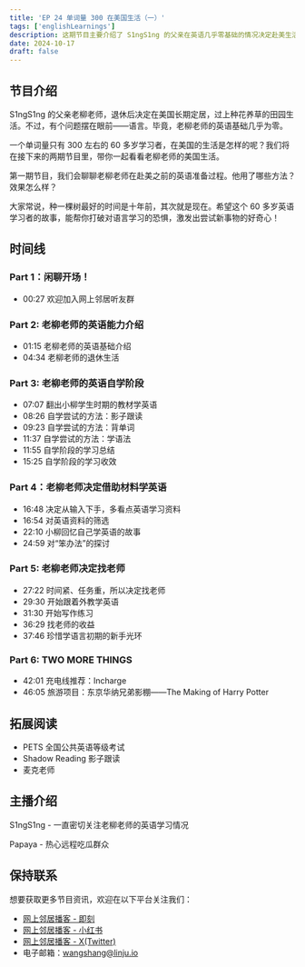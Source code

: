 ```yaml
---
title: 'EP 24 单词量 300 在美国生活（一）'
tags: ['englishLearnings']
description: 这期节目主要介绍了 S1ngS1ng 的父亲在英语几乎零基础的情况决定赴美生活的前期准备
date: 2024-10-17
draft: false
---
```


## 节目介绍

S1ngS1ng 的父亲老柳老师，退休后决定在美国长期定居，过上种花养草的田园生活。不过，有个问题摆在眼前——语言。毕竟，老柳老师的英语基础几乎为零。

一个单词量只有 300 左右的 60 多岁学习者，在美国的生活是怎样的呢？我们将在接下来的两期节目里，带你一起看看老柳老师的美国生活。

第一期节目，我们会聊聊老柳老师在赴美之前的英语准备过程。他用了哪些方法？效果怎么样？

大家常说，种一棵树最好的时间是十年前，其次就是现在。希望这个 60 多岁英语学习者的故事，能帮你打破对语言学习的恐惧，激发出尝试新事物的好奇心！

## 时间线

### Part 1：闲聊开场！

- 00:27 欢迎加入网上邻居听友群

### Part 2: 老柳老师的英语能力介绍

- 01:15 老柳老师的英语基础介绍
- 04:34 老柳老师的退休生活

### Part 3: 老柳老师的英语自学阶段

- 07:07 翻出小柳学生时期的教材学英语
- 08:26 自学尝试的方法：影子跟读
- 09:23 自学尝试的方法：背单词
- 11:37 自学尝试的方法：学语法
- 11:55 自学阶段的学习总结
- 15:25 自学阶段的学习收效

### Part 4：老柳老师决定借助材料学英语

- 16:48 决定从输入下手，多看点英语学习资料
- 16:54 对英语资料的筛选
- 22:10 小柳回忆自己学英语的故事
- 24:59 对“笨办法”的探讨

### Part 5: 老柳老师决定找老师

- 27:22 时间紧、任务重，所以决定找老师
- 29:30 开始跟着外教学英语
- 31:30 开始写作练习
- 36:29 找老师的收益
- 37:46 珍惜学语言初期的新手光环

### Part 6: TWO MORE THINGS

- 42:01 充电线推荐：Incharge
- 46:05 旅游项目：东京华纳兄弟影棚——The Making of Harry Potter

## 拓展阅读

- PETS 全国公共英语等级考试
- Shadow Reading 影子跟读
- 麦克老师

## 主播介绍

S1ngS1ng - 一直密切关注老柳老师的英语学习情况

Papaya - 热心远程吃瓜群众

## 保持联系

想要获取更多节目资讯，欢迎在以下平台关注我们：

- [网上邻居播客 - 即刻](https://m.okjike.com/users/c751f4fb-d31d-44cf-aef9-f6b55dec4cd5?source=user_card&s=eyJ1IjoiNjUyMzg3NmQwZWQ3ZTc2NjQ5ODMwNWE4IiwiZCI6MX0%3D)
- [网上邻居播客 - 小红书](https://www.xiaohongshu.com/user/profile/64c2024f00000000140396e6?xhsshare=WeixinSession&appuid=64c2024f00000000140396e6&apptime=1697005943)
- [网上邻居播客 - X(Twitter)](https://twitter.com/wslj_podcast)
- 电子邮箱：wangshang@linju.io
